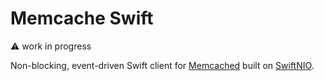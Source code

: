 # Memcache Swift

⚠️  work in progress

Non-blocking, event-driven Swift client for [Memcached](http://memcached.org) built on [SwiftNIO](https://github.com/apple/swift-nio).


